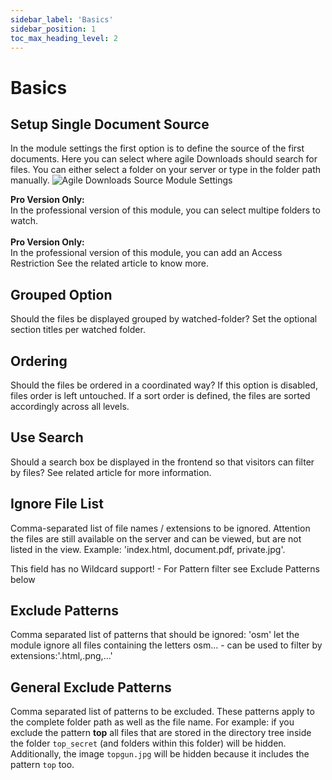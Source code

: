 ```yaml
---
sidebar_label: 'Basics'
sidebar_position: 1
toc_max_heading_level: 2
---
```


# Basics

## Setup Single Document Source

In the module settings the first option is to define the source of the first documents. Here you can select where agile
Downloads should search for files. You can either select a folder on your server or type in the folder path manually.
<img src="/img/agiledownloads/ad_watched_dirs.png" alt="Agile Downloads Source Module Settings" className="bordered" />

<div class="alert alert--info">
<b>Pro Version Only:</b><br/>In the professional version of this module, you can select multipe folders to watch.
</div>
<br />
<div class="alert alert--info">
<b>Pro Version Only:</b><br/>In the professional version of this module, you can add an Access Restriction See the related article to know more.
</div>

## Grouped Option

Should the files be displayed grouped by watched-folder? Set the optional section titles per watched folder.

## Ordering

Should the files be ordered in a coordinated way? If this option is disabled, files order is left untouched. If a sort
order is defined, the files are sorted accordingly across all levels.

## Use Search

Should a search box be displayed in the frontend so that visitors can filter by files? See related article for more
information.

## Ignore File List

Comma-separated list of file names / extensions to be ignored. Attention the files are still available on the server and
can be viewed, but are not listed in the view. Example: 'index.html, document.pdf, private.jpg'.
<div class="alert alert--warning">
This field has no Wildcard support! - For Pattern filter see Exclude Patterns below
</div>

## Exclude Patterns

Comma separated list of patterns that should be ignored: 'osm' let the module ignore all files containing the letters
osm... - can be used to filter by extensions:'.html,.png,...'

## General Exclude Patterns

Comma separated list of patterns to be excluded. These patterns apply to the complete folder path as well as the file
name. For example: if you exclude the pattern **top** all files that are stored in the directory tree inside the
folder `top_secret` (and folders within this folder) will be hidden. Additionally, the image `topgun.jpg` will be hidden
because
it includes the pattern `top` too. 